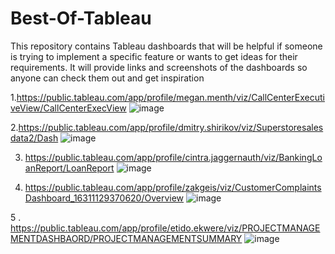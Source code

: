 # Best-Of-Tableau

This repository contains Tableau dashboards that will be helpful if someone is trying to implement a specific feature or wants to get ideas for their requirements. It will provide links and screenshots of the dashboards so anyone can check them out and get inspiration

1.https://public.tableau.com/app/profile/megan.menth/viz/CallCenterExecutiveView/CallCenterExecView
 ![image](https://github.com/PriteshGujarati/Best-Of-Tableau/assets/45009011/d462f42a-b904-4694-82d0-56d167fd515f)


2.https://public.tableau.com/app/profile/dmitry.shirikov/viz/Superstoresalesdata2/Dash
![image](https://github.com/PriteshGujarati/Best-Of-Tableau/assets/45009011/85424ace-460f-48c4-9dba-6ea58e6f9f9f)

3. https://public.tableau.com/app/profile/cintra.jaggernauth/viz/BankingLoanReport/LoanReport
![image](https://github.com/PriteshGujarati/Best-Of-Tableau/assets/45009011/bec2a337-5357-45c5-b1c9-32d567d5074d)

4. https://public.tableau.com/app/profile/zakgeis/viz/CustomerComplaintsDashboard_16311129370620/Overview
![image](https://github.com/PriteshGujarati/Best-Of-Tableau/assets/45009011/e630070f-d70e-4234-aeed-8c931aad32dc)

5 . https://public.tableau.com/app/profile/etido.ekwere/viz/PROJECTMANAGEMENTDASHBAORD/PROJECTMANAGEMENTSUMMARY
![image](https://github.com/PriteshGujarati/Best-Of-Tableau/assets/45009011/6fd61728-919e-49df-a557-4a9f1040f880)
